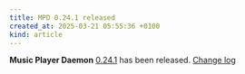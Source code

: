```yaml
---
title: MPD 0.24.1 released
created_at: 2025-03-21 05:55:36 +0100
kind: article
---
```


**Music Player Daemon** [0.24.1](/download/mpd/0.24/mpd-0.24.1.tar.xz) has been released.
[Change log](https://raw.githubusercontent.com/MusicPlayerDaemon/MPD/v0.24.1/NEWS)
